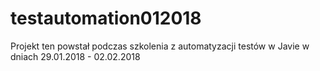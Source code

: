# testautomation012018

Projekt ten powstał podczas szkolenia z automatyzacji testów w Javie w dniach 29.01.2018 -  02.02.2018
